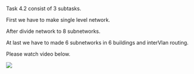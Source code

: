 Task 4.2 consist of 3 subtasks.

First we have to make single level network.

After divide network to 8 subnetworks. 

At last we have to made 6 subnetworks in 6 buildings and interVlan routing.



Please watch video below.

[![](http://img.youtube.com/vi/_fVdDsEIb24/0.jpg)](http://www.youtube.com/watch?v=_fVdDsEIb24 "Task 4.2")
